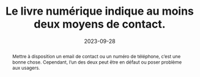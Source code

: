 ---
N: '102'
Rubrique: Identification et contact
title: Le livre numérique indique au moins deux moyens de contact. 
detail: Le site propose au moins deux moyens de contact. 
abstract: Mettre à disposition un email de contact ou un numéro de téléphone, c’est une bonne chose. Cependant, l’un des deux peut être en défaut ou poser problème aux usagers.
categories: [" Identification et contact"]
agrege: O4102-E016
opquast: '4 102'
indiceebook: '16'
description: "Règle n° 016"
before: "015"
weight: "016"
after: "017"
actif: '1'
layout: rules
date: 2023-09-28
tags: ["", ""]
objectif: ["Optimiser les possibilités de retour d’information de la part des utilisateurs.", "
    Éviter de mettre les personnes concernées en difficulté en cas d’indisponibilité ou de problèmes d’utilisation de l’un des moyens de contact."]
Meo: ["Par exemple, indiquer l’adresse postale ou le numéro de téléphone de la maison d'édition et proposer un lien vers un formulaire permettant de les contacter."]
Controle: ["    
* Vérifier la présence d’au moins deux modes de contact.
* Vérifier qu’il est possible de joindre effectivement une personne via les modes de contact proposés."
]
epubcheck: false
ace: false
humancheck: true
Source: ["Opquast"]
Referentiel: [""]
Steps: ["", ""]
---